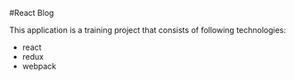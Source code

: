 #React Blog

This application is a training project that consists of following technologies:

- react
- redux
- webpack